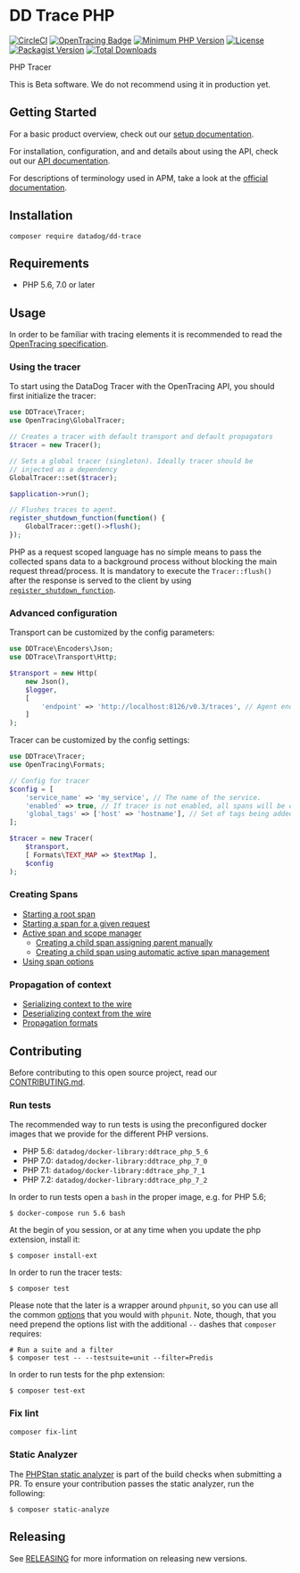 # DD Trace PHP

[![CircleCI](https://circleci.com/gh/DataDog/dd-trace-php/tree/master.svg?style=svg)](https://circleci.com/gh/DataDog/dd-trace-php/tree/master)
[![OpenTracing Badge](https://img.shields.io/badge/OpenTracing-enabled-blue.svg)](http://opentracing.io)
[![Minimum PHP Version](https://img.shields.io/badge/php-%3E%3D%205.6-8892BF.svg)](https://php.net/)
[![License](https://img.shields.io/badge/License-BSD%203--Clause-blue.svg)](LICENSE)
[![Packagist Version](https://img.shields.io/packagist/v/datadog/dd-trace.svg)](https://packagist.org/packages/datadog/dd-trace)
[![Total Downloads](https://img.shields.io/packagist/dt/datadog/dd-trace.svg)](https://packagist.org/packages/datadog/dd-trace)

PHP Tracer

This is Beta software. We do not recommend using it in production yet.

## Getting Started

For a basic product overview, check out our [setup documentation](https://docs.datadoghq.com/tracing/setup/php/).

For installation, configuration, and and details about using the API, check out our [API documentation](docs/getting_started.md).

For descriptions of terminology used in APM, take a look at the [official documentation](https://docs.datadoghq.com/tracing/visualization/).

## Installation

```
composer require datadog/dd-trace
```

## Requirements

- PHP 5.6, 7.0 or later

## Usage

In order to be familiar with tracing elements it is recommended to read the [OpenTracing specification](https://github.com/opentracing/specification/blob/master/specification.md).

### Using the tracer

To start using the DataDog Tracer with the OpenTracing API, you should first initialize the tracer:

```php
use DDTrace\Tracer;
use OpenTracing\GlobalTracer;

// Creates a tracer with default transport and default propagators
$tracer = new Tracer();

// Sets a global tracer (singleton). Ideally tracer should be
// injected as a dependency
GlobalTracer::set($tracer);

$application->run();

// Flushes traces to agent.
register_shutdown_function(function() {
    GlobalTracer::get()->flush();
});
```

PHP as a request scoped language has no simple means to pass the collected spans data to a background process without blocking the main request thread/process. It is mandatory to execute the `Tracer::flush()` after the response is served to the client by using [`register_shutdown_function`](http://php.net/manual/en/function.register-shutdown-function.php).

### Advanced configuration

Transport can be customized by the config parameters:

```php
use DDTrace\Encoders\Json;
use DDTrace\Transport\Http;

$transport = new Http(
    new Json(),
    $logger,
    [
        'endpoint' => 'http://localhost:8126/v0.3/traces', // Agent endpoint
    ]
);
```

Tracer can be customized by the config settings:

```php
use DDTrace\Tracer;
use OpenTracing\Formats;

// Config for tracer
$config = [
    'service_name' => 'my_service', // The name of the service.
    'enabled' => true, // If tracer is not enabled, all spans will be created as noop.
    'global_tags' => ['host' => 'hostname'], // Set of tags being added to every span.
];

$tracer = new Tracer(
    $transport,
    [ Formats\TEXT_MAP => $textMap ],
    $config
);
```

### Creating Spans

- [Starting a root span](https://github.com/opentracing/opentracing-php#starting-an-empty-trace-by-creating-a-root-span)
- [Starting a span for a given request](https://github.com/opentracing/opentracing-php#creating-a-span-given-an-existing-request)
- [Active span and scope manager](https://github.com/opentracing/opentracing-php#active-spans-and-scope-manager)
  - [Creating a child span assigning parent manually](https://github.com/opentracing/opentracing-php#creating-a-child-span-assigning-parent-manually)
  - [Creating a child span using automatic active span management](https://github.com/opentracing/opentracing-php#creating-a-child-span-using-automatic-active-span-management)
- [Using span options](https://github.com/opentracing/opentracing-php#using-span-options)

### Propagation of context

- [Serializing context to the wire](https://github.com/opentracing/opentracing-php#serializing-to-the-wire)
- [Deserializing context from the wire](https://github.com/opentracing/opentracing-php#deserializing-from-the-wire)
- [Propagation formats](https://github.com/opentracing/opentracing-php#propagation-formats)

## Contributing

Before contributing to this open source project, read our [CONTRIBUTING.md](https://github.com/DataDog/dd-trace-php/blob/master/CONTRIBUTING.md).

### Run tests

The recommended way to run tests is using the preconfigured docker images that we provide for the different PHP versions.

  - PHP 5.6: `datadog/docker-library:ddtrace_php_5_6`
  - PHP 7.0: `datadog/docker-library:ddtrace_php_7_0`
  - PHP 7.1: `datadog/docker-library:ddtrace_php_7_1`
  - PHP 7.2: `datadog/docker-library:ddtrace_php_7_2`

In order to run tests open a `bash` in the proper image, e.g. for PHP 5.6;

    $ docker-compose run 5.6 bash

At the begin of you session, or at any time when you update the php extension, install it:

    $ composer install-ext

In order to run the tracer tests:

    $ composer test


Please note that the later is a wrapper around `phpunit`, so you can use all the common
[options](https://phpunit.de/manual/5.7/en/textui.html#textui.clioptions) that you would with `phpunit`. Note, though,
that you need prepend the options list with the additional `--` dashes that `composer` requires:

    # Run a suite and a filter
    $ composer test -- --testsuite=unit --filter=Predis

In order to run tests for the php extension:

    $ composer test-ext

### Fix lint

```bash
composer fix-lint
```

### Static Analyzer

The [PHPStan static analyzer](https://github.com/phpstan/phpstan) is part of the build checks when submitting a PR. To ensure your contribution passes the static analyzer, run the following:

    $ composer static-analyze

## Releasing

See [RELEASING](RELEASING.md) for more information on releasing new versions.
